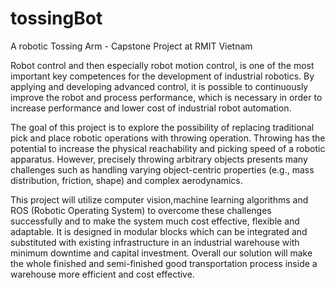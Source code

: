 # tossingBot
A robotic Tossing Arm - Capstone Project at RMIT Vietnam

Robot control and then especially robot motion control, is one of the most important key competences for the development of industrial robotics. By applying and developing advanced control, it is possible to continuously improve the robot and process performance, which is necessary in order to increase performance and lower cost of industrial robot automation. 

The goal of this project is to explore the possibility of replacing traditional pick and place robotic operations with throwing operation. Throwing has the potential to increase the physical reachability and picking speed of a robotic apparatus. However, precisely throwing arbitrary objects presents many challenges such as handling varying object-centric properties (e.g., mass distribution, friction, shape) and complex aerodynamics. 

This project will utilize computer vision,machine learning algorithms and ROS (Robotic Operating System) to overcome these challenges successfully and to make the system much cost effective, flexible and adaptable. It is designed in modular blocks which can be integrated and substituted with existing infrastructure in an industrial warehouse with minimum downtime and capital investment. Overall our solution will make the whole finished and semi-finished good transportation process inside a warehouse more efficient and cost effective.  



